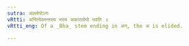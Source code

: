 ```yaml
---
sutra: अल्लोपोऽनः
vRtti: अनित्येवमन्तस्य भस्य अकारलोपो भवति ॥
vRtti_eng: Of a _Bha_ stem ending in अन्, the अ is elided.

---
```

